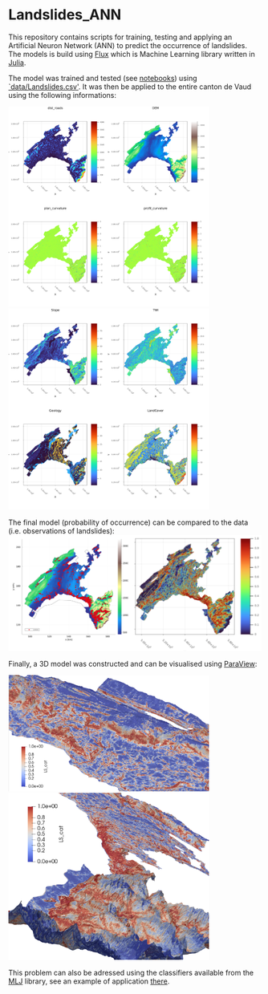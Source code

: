 # Landslides_ANN

This repository contains scripts for training, testing and applying an Artificial Neuron Network (ANN) to predict the occurrence of landslides.
The models is build using [Flux](https://fluxml.ai/Flux.jl/stable/) which is Machine Learning library written in [Julia](https://julialang.org/).

The model was trained and tested (see [notebooks](/training)) using [`data/Landslides.csv'](/data/Landslides.csv). It was then be applied to the entire canton de Vaud using the following informations:

<img src="images/Raster_pt_1.png" width="400" /> <img src="images/Raster_pt_2.png" width="400" />

The final model (probability of occurrence) can be compared to the data (i.e. observations of landslides):
<img src="images/Model2_VS_Data.png" width="800" />

Finally, a 3D model was constructed and can be visualised using [ParaView](https://www.paraview.org/):

<img src="images/Paraview_model2_Leman.png" width="400" /> <img src="images/Paraview_model2_VS.png" width="400" /> 

This problem can also be adressed using the classifiers available from the [MLJ](https://juliapackages.com/p/mlj) library, see an example of application [there](https://github.com/luraess/ml-landslide).
